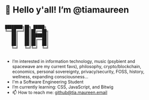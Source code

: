 # 👋 Hello y'all! I’m @tiamaureen

```

████████╗██╗ █████╗ 
╚══██╔══╝██║██╔══██╗
   ██║   ██║███████║
   ██║   ██║██╔══██║
   ██║   ██║██║  ██║
   ╚═╝   ╚═╝╚═╝  ╚═╝
                    
```

-    I’m interested in information technology, music (psybient and spacewave are my current favs), philosophy, crypto/blockchain, economics, personal sovereignty, privacy/security, FOSS, history, wellness, expanding consciousness...
-    I'm a Software Engineering Student
-    I’m currently learning: CSS, JavaScript, and Bitwig
- 📫 How to reach me: github@tia.maureen.email
